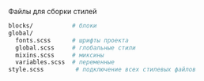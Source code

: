 Файлы для сборки стилей<br>

```bash
blocks/           # блоки
global/            
  fonts.scss      # шрифты проекта
  global.scss     # глобальные стили
  mixins.scss     # миксины
  variables.scss  # переменные
style.scss         # подключение всех стилевых файлов
```
